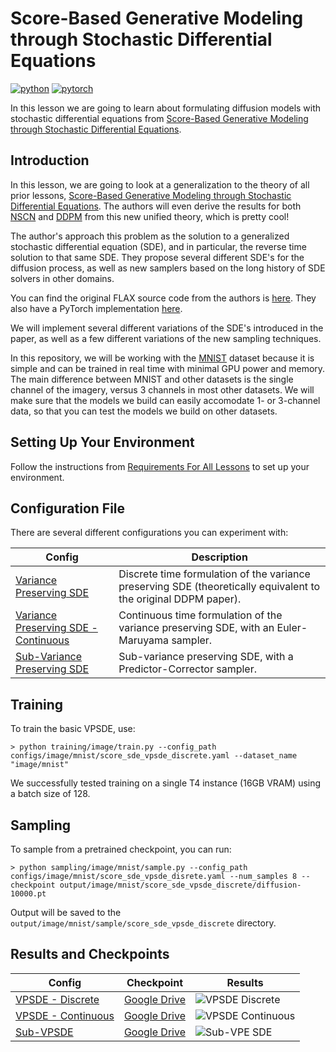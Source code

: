 # Score-Based Generative Modeling through Stochastic Differential Equations

[![python](https://img.shields.io/badge/Python-3.9-3776AB.svg?style=flat&logo=python&logoColor=white)](https://www.python.org)
[![pytorch](https://img.shields.io/badge/PyTorch-2.0.0-EE4C2C.svg?style=flat&logo=pytorch)](https://pytorch.org)

In this lesson we are going to learn about formulating diffusion models with stochastic differential equations from [Score-Based Generative Modeling through Stochastic Differential Equations](https://arxiv.org/abs/2011.13456).

## Introduction

In this lesson, we are going to look at a generalization to the theory of all prior lessons, [Score-Based Generative Modeling through Stochastic Differential Equations](https://arxiv.org/abs/2011.13456). The authors will even derive the results for both [NSCN](https://arxiv.org/abs/1907.05600) and [DDPM](https://arxiv.org/abs/2006.11239) from this new unified theory, which is pretty cool!

The author's approach this problem as the solution to a generalized stochastic differential equation (SDE), and in particular, the reverse time solution to that same SDE. They propose several different SDE's for the diffusion process, as well as new samplers based on the long history of SDE solvers in other domains.

You can find the original FLAX source code from the authors is [here](https://github.com/yang-song/score_sde/tree/main). They also have a PyTorch implementation [here](https://github.com/yang-song/score_sde_pytorch).

We will implement several different variations of the SDE's introduced in the paper, as well as a few different variations of the new sampling techniques.

In this repository, we will be working with the [MNIST](https://en.wikipedia.org/wiki/MNIST_database) dataset because it is simple and can be trained in real time with minimal GPU power and memory. The main difference between MNIST and other datasets is the single channel of the imagery, versus 3 channels in most other datasets. We will make sure that the models we build can easily accomodate 1- or 3-channel data, so that you can test the models we build on other datasets.

## Setting Up Your Environment

Follow the instructions from [Requirements For All Lessons](https://github.com/swookey-thinky/xdiffusion?tab=readme-ov-file#requirements) to set up your environment.

## Configuration File

There are several different configurations you can experiment with:

| Config | Description |
| ------ | ----------- |
| [Variance Preserving SDE](https://github.com/swookey-thinky/xdiffusion/blob/main/configs/image/mnist/score_sde_vpsde_discrete.yaml) | Discrete time formulation of the variance preserving SDE (theoretically equivalent to the original DDPM paper). |
| [Variance Preserving SDE - Continuous](https://github.com/swookey-thinky/xdiffusion/blob/main/configs/image/mnist/score_sde_vpsde_continuous.yaml) | Continuous time formulation of the variance preserving SDE, with an Euler-Maruyama sampler. |
| [Sub-Variance Preserving SDE](https://github.com/swookey-thinky/xdiffusion/blob/main/configs/image/mnist/score_sde_subvpsde.yaml) | Sub-variance preserving SDE, with a Predictor-Corrector sampler. |

## Training

To train the basic VPSDE, use:

```
> python training/image/train.py --config_path configs/image/mnist/score_sde_vpsde_discrete.yaml --dataset_name "image/mnist"
```

We successfully tested training on a single T4 instance (16GB VRAM) using a batch size of 128.

## Sampling

To sample from a pretrained checkpoint, you can run:

```
> python sampling/image/mnist/sample.py --config_path configs/image/mnist/score_sde_vpsde_disrete.yaml --num_samples 8 --checkpoint output/image/mnist/score_sde_vpsde_discrete/diffusion-10000.pt
```

Output will be saved to the `output/image/mnist/sample/score_sde_vpsde_discrete` directory.

## Results and Checkpoints

| Config | Checkpoint | Results
| ------ | ---------- | -------
| [VPSDE - Discrete](https://github.com/swookey-thinky/xdiffusion/blob/main/configs/image/mnist/score_sde_vpsde_discrete.yaml) | [Google Drive](https://drive.google.com/file/d/1gnrUM1Ecg37eN18oCDs3dvsm7XTbRmJ3/view?usp=sharing) | ![VPSDE Discrete](https://drive.google.com/uc?export=view&id=1GXjDhpFdSEg8wo0maCxGMWIsfCtkOPXY)
| [VPSDE - Continuous](https://github.com/swookey-thinky/xdiffusion/blob/main/configs/image/mnist/score_sde_vpsde_continuous.yaml) | [Google Drive](https://drive.google.com/file/d/1YeEwu6YOEZlNI14hq4_kR3WWZLJeBgr2/view?usp=sharing) | ![VPSDE Continuous](https://drive.google.com/uc?export=view&id=1WVRJtlOMZwJ4KmvbDSFS_TjHr_he4MCO)
| [Sub-VPSDE](https://github.com/swookey-thinky/xdiffusion/blob/main/configs/image/mnist/score_sde_subvpsde.yaml) | [Google Drive](https://drive.google.com/file/d/1jlcECpJsjwpM12yYJpzIp2jsRO7qgEeO/view?usp=sharing) | ![Sub-VPE SDE](https://drive.google.com/uc?export=view&id=1SPCFu0aFkcfXKpmLE2p3RteIZ-dCBeuA)

